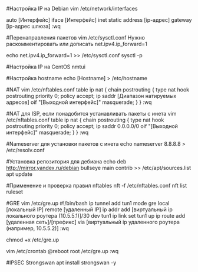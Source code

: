 #Настройка IP на Debian
vim /etc/network/interfaces

auto [Интерфейс]
iface [Интерфейс] inet static
address [ip-адрес]
gateway [ip-адрес шлюза]
:wq

#Перенаправления пакетов
vim /etc/sysctl.conf
Нужно раскомментировать или дописать
net.ipv4.ip_forward=1

echo net.ipv4.ip_forward=1 >> /etc/sysctl.conf
sysctl -p


#Настройка IP на CentOS
nmtui

#Настройка hostname
echo [Hostname] > /etc/hostname

#NAT
vim /etc/nftables.conf
table ip nat {
	chain postrouting {
		type nat hook postrouting priority 0; policy accept;
		ip saddr [Диапазон натируемых адресов] oif "[Выходной интерфейс]" masquerade;
	}
}
:wq

#NAT для ISP, если понадобится устанавливать пакеты с инета
vim /etc/nftables.conf
table ip nat {
	chain postrouting {
		type nat hook postrouting priority 0; policy accept;
		ip saddr 0.0.0.0/0 oif "[Выходной интерфейс]" masquerade;
	}
}
:wq

#Nameserver для установки пакетов с инета
echo nameserver 8.8.8.8 > /etc/resolv.conf

#Установка репозитория для дебиана
echo deb http://mirror.yandex.ru/debian bullseye main contrib >> /etc/apt/sources.list
apt update

#Применение и проверка правил nftables 
nft -f /etc/nftables.conf
nft list ruleset

#GRE
vim /etc/gre.up
#!/bin/bash
ip tunnel add tun1 mode gre local [локальный IP] remote [удаленный IP]
ip addr add [виртуальный ip локального роутера (10.5.5.1)]/30 dev tun1
ip link set tun1 up
ip route add [удаленная сеть]/[префикс] via [виртуальный ip удаленного роутера (например, 10.5.5.2)]
:wq

chmod +x /etc/gre.up

vim /etc/crontab
@reboot		root	/etc/gre.up
:wq

#IPSEC Strongswan
apt install strongswan -y

 
